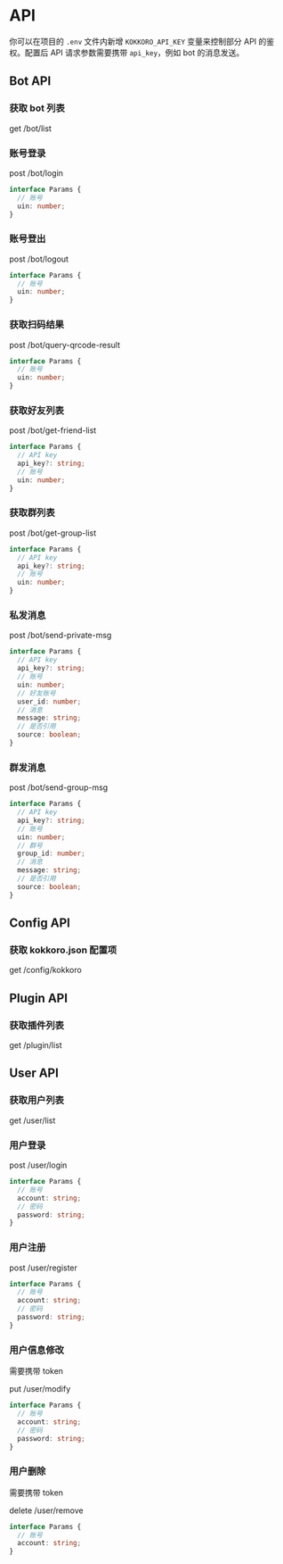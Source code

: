 # API

你可以在项目的 `.env` 文件内新增 `KOKKORO_API_KEY` 变量来控制部分 API 的鉴权。配置后 API 请求参数需要携带 `api_key`，例如 bot 的消息发送。

## Bot API

### 获取 bot 列表

get /bot/list

### 账号登录

post /bot/login

```typescript
interface Params {
  // 账号
  uin: number;
}
```

### 账号登出

post /bot/logout

```typescript
interface Params {
  // 账号
  uin: number;
}
```

### 获取扫码结果

post /bot/query-qrcode-result

```typescript
interface Params {
  // 账号
  uin: number;
}
```

### 获取好友列表

post /bot/get-friend-list

```typescript
interface Params {
  // API key
  api_key?: string;
  // 账号
  uin: number;
}
```

### 获取群列表

post /bot/get-group-list

```typescript
interface Params {
  // API key
  api_key?: string;
  // 账号
  uin: number;
}
```

### 私发消息

post /bot/send-private-msg

```typescript
interface Params {
  // API key
  api_key?: string;
  // 账号
  uin: number;
  // 好友账号
  user_id: number;
  // 消息
  message: string;
  // 是否引用
  source: boolean;
}
```

### 群发消息

post /bot/send-group-msg

```typescript
interface Params {
  // API key
  api_key?: string;
  // 账号
  uin: number;
  // 群号
  group_id: number;
  // 消息
  message: string;
  // 是否引用
  source: boolean;
}
```

## Config API

### 获取 kokkoro.json 配置项

get /config/kokkoro

## Plugin API

### 获取插件列表

get /plugin/list

## User API

### 获取用户列表

get /user/list

### 用户登录

post /user/login

```typescript
interface Params {
  // 账号
  account: string;
  // 密码
  password: string;
}
```

### 用户注册

post /user/register

```typescript
interface Params {
  // 账号
  account: string;
  // 密码
  password: string;
}
```

### 用户信息修改

需要携带 token

put /user/modify

```typescript
interface Params {
  // 账号
  account: string;
  // 密码
  password: string;
}
```

### 用户删除

需要携带 token

delete /user/remove

```typescript
interface Params {
  // 账号
  account: string;
}
```
